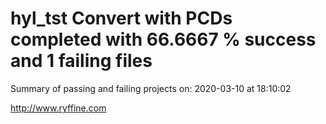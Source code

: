 # hyl_tst Convert with PCDs completed with 66.6667 % success and 1 failing files

Summary of passing and failing projects on: 2020-03-10 at 18:10:02

http://www.ryffine.com
